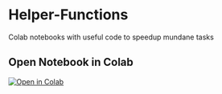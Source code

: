 # Helper-Functions
Colab notebooks with useful code to speedup mundane tasks

## Open Notebook in Colab
[![Open in Colab](https://colab.research.google.com/assets/colab-badge.svg)](https://colab.research.google.com/github/username/repository/blob/main/notebook.ipynb)

